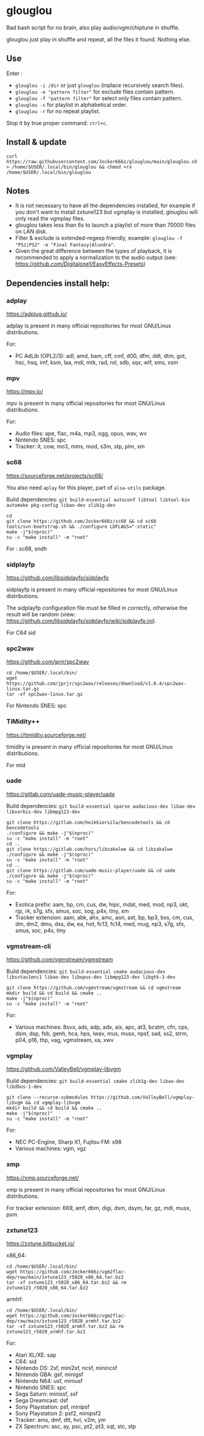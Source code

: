 # glouglou
Bad bash script for no brain, also play audio/vgm/chiptune in shuffle.

glouglou just play in shuffle and repeat, all the files it found. Nothing else.

## Use
Enter :
* `glouglou -i /dir` or just `glouglou` (inplace recursively search files).
* `glouglou -e "pattern filter"` for exclude files contain pattern.
* `glouglou -f "pattern filter"` for select only files contain pattern.
* `glouglou -c` for playlist in alphabetical order.
* `glouglou -r` for no repeat playlist.

Stop it by true proper command: `ctrl+c`.

## Install & update
`curl https://raw.githubusercontent.com/Jocker666z/glouglou/main/glouglou.sh > /home/$USER/.local/bin/glouglou && chmod +rx /home/$USER/.local/bin/glouglou`

## Notes
* It is not necessary to have all the dependencies installed, for example if you don't want to install zxtune123 but vgmplay is installed, glouglou will only read the vgmplay files.
* glouglou takes less than 6s to launch a playlist of more than 70000 files on LAN disk.
* Filter & exclude is extended-regexp friendly, example: `glouglou -f "PS1|PS2" -e "Final Fantasy|Alundra"`.
* Given the great difference between the types of playback, it is recommended to apply a normalization to the audio output (see: https://github.com/Digitalone1/EasyEffects-Presets)

## Dependencies install help:
### adplay
https://adplug.github.io/

adplay is present in many official repositories for most GNU/Linux distributions.

For:
* PC AdLib (OPL2/3): adl, amd, bam, cff, cmf, d00, dfm, ddt, dtm, got, hsc, hsq, imf, ksm, laa, mdi, mtk, rad, rol, sdb, sqx, wlf, xms, xsm

### mpv
https://mpv.io/

mpv is present in many official repositories for most GNU/Linux distributions.

For:
* Audio files: ape, flac, m4a, mp3, ogg, opus, wav, wv
* Nintendo SNES: spc
* Tracker: it, cow, mo3, mms, mod, s3m, stp, plm, xm

### sc68
https://sourceforge.net/projects/sc68/

You also need `aplay` for this player, part of `alsa-utils` package.

Build dependencies: `git build-essential autoconf libtool libtool-bin automake pkg-config libao-dev zlib1g-dev`
```
cd
git clone https://github.com/Jocker666z/sc68 && cd sc68
tools/svn-bootstrap.sh && ./configure LDFLAGS="-static"
make -j"$(nproc)"
su -c "make install" -m "root"
```
For : sc68, sndh

### sidplayfp
https://github.com/libsidplayfp/sidplayfp

sidplayfp is present in many official repositories for most GNU/Linux distributions.

The sidplayfp configuration file must be filled in correctly, otherwise the result will be random (view: https://github.com/libsidplayfp/sidplayfp/wiki/sidplayfp.ini).

For C64 sid

### spc2wav
https://github.com/jprjr/spc2wav

```
cd /home/$USER/.local/bin/
wget https://github.com/jprjr/spc2wav/releases/download/v1.0.4/spc2wav-linux.tar.gz
tar -xf spc2wav-linux.tar.gz
```
For Nintendo SNES: spc

### TiMidity++
https://timidity.sourceforge.net/

timidity is present in many official repositories for most GNU/Linux distributions. 

For mid

### uade
https://gitlab.com/uade-music-player/uade

Build dependencies: `git build-essential sparse audacious-dev libao-dev libvorbis-dev libmpg123-dev`
```
git clone https://gitlab.com/heikkiorsila/bencodetools && cd bencodetools
./configure && make -j"$(nproc)"
su -c "make install" -m "root"
cd ..
git clone https://gitlab.com/hors/libzakalwe && cd libzakalwe
./configure && make -j"$(nproc)"
su -c "make install" -m "root"
cd ..
git clone https://gitlab.com/uade-music-player/uade && cd uade
./configure && make -j"$(nproc)"
su -c "make install" -m "root"
```
For:
* Exotica prefix: aam, bp, cm, cus, dw, hipc, mdat, med, mod, np3, okt, rjp, rk, s7g, sfx, smus, soc, sog, p4x, tiny, xm
* Tracker extension: aam, abk, ahx, amc, aon, ast, bp, bp3, bss, cm, cus, dm, dm2, dmu, dss, dw, ea, hot, fc13, fc14, med, mug, np3, s7g, sfx, smus, soc, p4x, tiny

### vgmstream-cli
https://github.com/vgmstream/vgmstream

Build dependencies: `git build-essential cmake audacious-dev libsvtav1enc1 libao-dev libopus-dev libmpg123-dev libgtk-3-dev`
```
git clone https://github.com/vgmstream/vgmstream && cd vgmstream
mkdir build && cd build && cmake .. 
make -j"$(nproc)"
su -c "make install" -m "root"
```
For:
* Various machines: 8svx, ads, adp, adx, aix, apc, at3, bcstm, cfn, cps, dsm, dsp, fsb, genh, hca, hps, lwav, mus, musx, npsf, sad, ss2, strm, p04, p16, thp, vag, vgmstream, xa, xwv

### vgmplay
https://github.com/ValleyBell/vgmplay-libvgm

Build dependencies: `git build-essential cmake zlib1g-dev libao-dev libdbus-1-dev`
```
git clone --recurse-submodules https://github.com/ValleyBell/vgmplay-libvgm && cd vgmplay-libvgm
mkdir build && cd build && cmake .. 
make -j"$(nproc)"
su -c "make install" -m "root"
```
For:
* NEC PC-Engine, Sharp X1, Fujitsu FM: s98
* Various machines: vgm, vgz

### xmp
https://xmp.sourceforge.net/

xmp is present in many official repositories for most GNU/Linux distributions. 

For tracker extension: 669, amf, dbm, digi, dsm, dsym, far, gz, mdl, musx, psm

### zxtune123
https://zxtune.bitbucket.io/

x86_64:
```
cd /home/$USER/.local/bin/
wget https://github.com/Jocker666z/vgm2flac-dep/raw/main/zxtune123_r5020_x86_64.tar.bz2
tar -xf zxtune123_r5020_x86_64.tar.bz2 && rm zxtune123_r5020_x86_64.tar.bz2
```
armhf:
```
cd /home/$USER/.local/bin/
wget https://github.com/Jocker666z/vgm2flac-dep/raw/main/zxtune123_r5020_armhf.tar.bz2
tar -xf zxtune123_r5020_armhf.tar.bz2 && rm zxtune123_r5020_armhf.tar.bz2
```
For:
* Atari XL/XE: sap
* C64: sid
* Nintendo DS: 2sf, mini2sf, ncsf, minincsf
* Nintendo GBA: gsf, minigsf
* Nintendo N64: usf, miniusf
* Nintendo SNES: spc
* Sega Saturn: minissf, ssf
* Sega Dreamcast: dsf
* Sony Playstation: psf, minipsf
* Sony Playstation 2: psf2, minipsf2
* Tracker: ams, dmf, dtt, hvl, v2m, ym
* ZX Spectrum: asc, ay, psc, pt2, pt3, sqt, stc, stp
